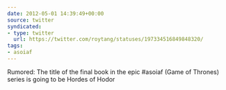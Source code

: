 ```yaml
---
date: 2012-05-01 14:39:49+00:00
source: twitter
syndicated:
- type: twitter
  url: https://twitter.com/roytang/statuses/197334516849848320/
tags:
- asoiaf
---
```


Rumored: The title of the final book in the epic #asoiaf (Game of Thrones) series is going to be Hordes of Hodor